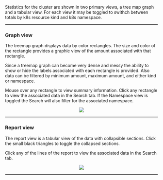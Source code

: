 
Statistics for the cluster are shown in two primary views, a tree map graph and a tabular view. For each view 
it may be toggled to swithch between totals by k8s resource kind and k8s namespace.

<hr style="border:1px solid #aaaaaa">

###  Graph view

The treemap graph displays data by color rectangles. The size and color of the rectangle provides a graphic 
view of the amount associated with that rectangle.  

Since a treemap graph can become very dense and messy the ability to show or hide the labels associated with
each rectangle is provided.  Also data can be filtered by minimum amount, maximum amount, and either kind or 
namespace.

Mouse over any rectangle to view summary information.  Click any rectangle to view the associated data in the
Search tab.  If the Namespace view is toggled the Search will also filter for the associated namespace.

<p align="center">
  <img style="float: center;" src="https://raw.githubusercontent.com/k8svisual/vpk-docs/master/docs/images/tab_stats_treeMap.png">
</p>

<hr style="border:1px solid #aaaaaa">

###  Report view

The report view is a tabular view of the data with collapsible sections.  Click the small black triangles to
toggle the collapsed sections.

Click any of the lines of the report to view the associated data in the Search tab.

<p align="center">
  <img style="float: center;" src="https://raw.githubusercontent.com/k8svisual/vpk-docs/master/docs/images/tab_stats_reportView.png">
</p>


<hr style="border:1px solid #aaaaaa">